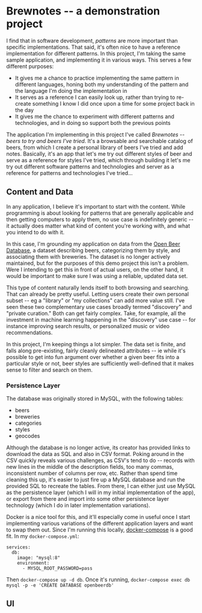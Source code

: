 # Brewnotes -- a demonstration project

I find that in software development, _patterns_ are more important than specific implementations. That said, it's often nice to have a reference implementation for different patterns. In this project, I'm taking the same sample application, and implementing it in various ways. This serves a few different purposes:
- It gives me a chance to practice implementing the same pattern in different languages, honing both my understanding of the pattern and the language I'm doing the implementation in
- It serves as a reference I can easily look up, rather than trying to re-create something I know I did once upon a time for some project back in the day
- It gives me the chance to experiment with different patterns and technologies, and in doing so support both the previous points

The application I'm implementing in this project I've called _Brewnotes -- beers to try and beers I've tried_. It's a browsable and searchable catalog of beers, from which I create a personal library of beers I've tried and add notes. Basically, it's an app that let's me try out different styles of beer and serve as a reference for styles I've tried, which through building it let's me try out different software patterns and technologies and server as a reference for patterns and technologies I've tried...

## Content and Data

In any application, I believe it's important to start with the content. While programming is about looking for patterns that are generally applicable and then getting computers to apply them, no use case is indefinitely generic -- it actually does matter what kind of content you're working with, and what you intend to do with it.

In this case, I'm grounding my application on data from the [Open Beer Database](http://openbeerdb.com/), a dataset describing beers, categorizing them by style, and associating them with breweries. The dataset is no longer actively maintained, but for the purposes of this demo project this isn't a problem. Were I intending to get this in front of actual users, on the other hand, it would be important to make sure I was using a reliable, updated data set.

This type of content naturally lends itself to both browsing and searching. That can already be pretty useful. Letting users create their own personal subset -- eg a "library" or "my collections" can add more value still. I've seen these two complementary use cases broadly termed "discovery" and "private curation." Both can get fairly complex. Take, for example, all the investment in machine learning happening in the "discovery" use case -- for instance improving search results, or personalized music or video recommendations.

In this project, I'm keeping things a lot simpler. The data set is finite, and falls along pre-existing, fairly cleanly delineated attributes -- ie while it's possible to get into fun argument over whether a given beer fits into a particular style or not, beer styles are sufficiently well-defined that it makes sense to filter and search on them.

### Persistence Layer

  The database was originally stored in MySQL, with the following tables:
- beers
- breweries
- categories
- styles
- geocodes

Although the database is no longer active, its creator has provided links to download the data as SQL and also in CSV format. Poking around in the CSV quickly reveals various challenges, as CSV's tend to do -- records with new lines in the middle of the description fields, too many commas, inconsistent number of columns per row, etc. Rather than spend time cleaning this up, it's easier to just fire up a MySQL database and run the provided SQL to recreate the tables. From there, I can either just use MySQL as the persistence layer (which I will in my initial implementation of the app), or export from there and import into some other persistence layer technology (which I do in later implementation variations).

Docker is a nice tool for this, and it'll especially come in useful once I start implementing various variations of the different application layers and want to swap them out. Since I'm running this locally, [docker-compose](https://docs.docker.com/compose/) is a good fit. In my `docker-compose.yml`:

```
services:
  db:
    image: "mysql:8"
    environment:
      - MYSQL_ROOT_PASSWORD=pass
```

Then `docker-compose up -d db`. Once it's running, `docker-compose exec db mysql -p -e 'CREATE DATABASE openbeerdb'`


## UI

